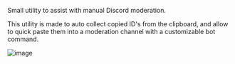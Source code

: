 Small utility to assist with manual Discord moderation.

This utility is made to auto collect copied ID's from the clipboard, and allow to quick paste them into a moderation channel with a customizable bot command.

![image](https://github.com/DJFPaul/QuicScamPaster/assets/35642602/519c40ce-1479-4d57-87d6-b11e2819ba70)
